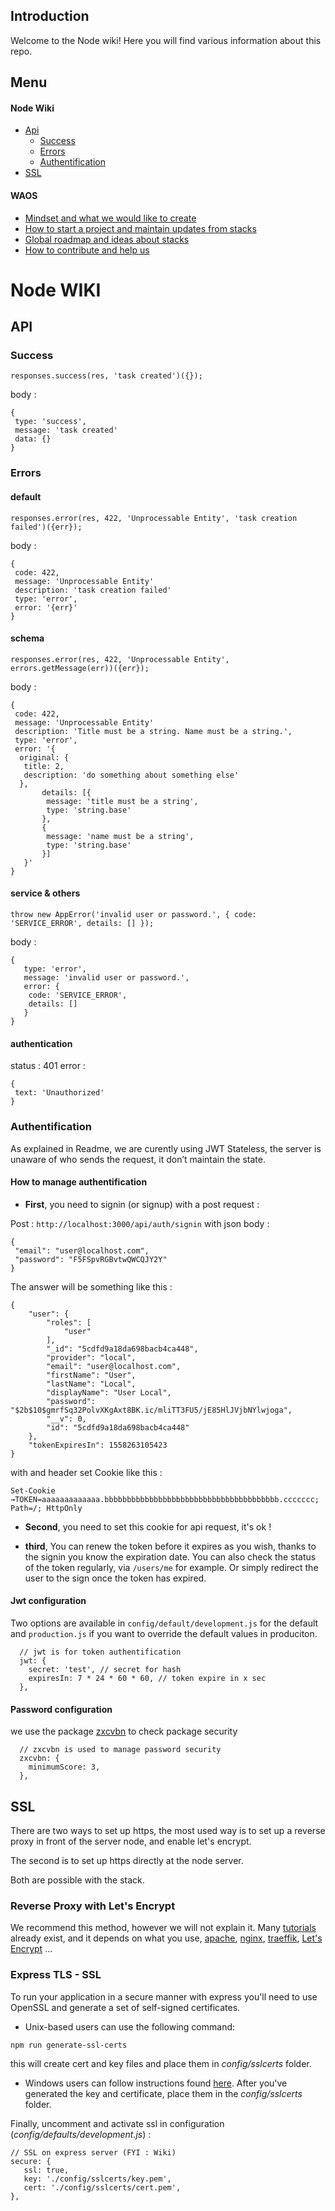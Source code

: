 ## Introduction

Welcome to the Node wiki! Here you will find various information about this repo.

## Menu

#### Node Wiki

- [Api](https://github.com/weareopensource/Node/blob/master/WIKI.md#API)
  - [Success](https://github.com/weareopensource/Node/blob/master/WIKI.md#Success)
  - [Errors](https://github.com/weareopensource/Node/blob/master/WIKI.md#Errors)
  - [Authentification](https://github.com/weareopensource/Node/blob/master/WIKI.md#Authentification)
- [SSL](https://github.com/weareopensource/Node/blob/master/WIKI.md#SSL)

#### WAOS

- [Mindset and what we would like to create](https://weareopensource.me/)
- [How to start a project and maintain updates from stacks](https://blog.weareopensource.me/start-a-project-and-maintain-updates/)
- [Global roadmap and ideas about stacks](https://github.com/weareopensource/weareopensource.github.io/projects/1)
- [How to contribute and help us](https://blog.weareopensource.me/how-to-contribute/)

# Node WIKI

## API

### Success

`responses.success(res, 'task created')({});`

body :

```
{
 type: 'success',
 message: 'task created'
 data: {}
}
```

### Errors

#### default

`responses.error(res, 422, 'Unprocessable Entity', 'task creation failed')({err});`

body :

```
{
 code: 422,
 message: 'Unprocessable Entity'
 description: 'task creation failed'
 type: 'error',
 error: '{err}'
}
```

#### schema

`responses.error(res, 422, 'Unprocessable Entity', errors.getMessage(err))({err});`

body :

```
{
 code: 422,
 message: 'Unprocessable Entity'
 description: 'Title must be a string. Name must be a string.',
 type: 'error',
 error: '{
  original: {
   title: 2,
   description: 'do something about something else'
  },
       details: [{
        message: 'title must be a string',
        type: 'string.base'
       },
       {
        message: 'name must be a string',
        type: 'string.base'
       }]
   }'
}
```

#### service & others

`throw new AppError('invalid user or password.', { code: 'SERVICE_ERROR', details: [] });`

body :

```
{
   type: 'error',
   message: 'invalid user or password.',
   error: {
    code: 'SERVICE_ERROR',
    details: []
   }
}
```

#### authentication

status : 401
error :

```
{
 text: 'Unauthorized'
}
```

### Authentification

As explained in Readme, we are curently using JWT Stateless, the server is unaware of who sends the request, it don’t maintain the state.

#### How to manage authentification

- **First**, you need to signin (or signup) with a post request :

Post : `http://localhost:3000/api/auth/signin`
with json body :

```
{
 "email": "user@localhost.com",
 "password": "F5FSpvRGBvtwQWCQJY2Y"
}
```

The answer will be something like this :

```
{
    "user": {
        "roles": [
            "user"
        ],
        "_id": "5cdfd9a18da698bacb4ca448",
        "provider": "local",
        "email": "user@localhost.com",
        "firstName": "User",
        "lastName": "Local",
        "displayName": "User Local",
        "password": "$2b$10$gmrfSq32PolvXKgAxt8BK.ic/mliTT3FU5/jE85HlJVjbNYlwjoga",
        "__v": 0,
        "id": "5cdfd9a18da698bacb4ca448"
    },
    "tokenExpiresIn": 1558263105423
}
```

with and header set Cookie like this :

```
Set-Cookie →TOKEN=aaaaaaaaaaaaa.bbbbbbbbbbbbbbbbbbbbbbbbbbbbbbbbbbbbbbb.ccccccc; Path=/; HttpOnly
```

- **Second**, you need to set this cookie for api request, it's ok !

- **third**, You can renew the token before it expires as you wish, thanks to the signin you know the expiration date. You can also check the status of the token regularly, via `/users/me` for example. Or simply redirect the user to the sign once the token has expired.

#### Jwt configuration

Two options are available in `config/default/development.js` for the default and `production.js` if you want to override the default values ​​in produciton.

```
  // jwt is for token authentification
  jwt: {
    secret: 'test', // secret for hash
    expiresIn: 7 * 24 * 60 * 60, // token expire in x sec
  },
```

#### Password configuration

we use the package [zxcvbn](https://github.com/dropbox/zxcvbn) to check package security

```
  // zxcvbn is used to manage password security
  zxcvbn: {
    minimumScore: 3,
  },
```

## SSL

There are two ways to set up https, the most used way is to set up a reverse proxy in front of the server node, and enable let's encrypt.

The second is to set up https directly at the node server.

Both are possible with the stack.

### Reverse Proxy with Let's Encrypt

We recommend this method, however we will not explain it. Many [tutorials](https://www.google.com/search?client=safari&rls=en&ei=ZFqwXNGMB43jgweCnbXgCg&q=node+let%27s+encrypt+nginx&oq=node+let%27s+encrypt+nginx&gs_l=psy-ab.3..0i8i13i30l3.9384.13054..13286...0.0..0.52.1036.24......0....1..gws-wiz.......0i71j0i67j0j0i131j0i22i30j0i13i30j0i13i10i30j0i19j0i13i30i19j0i22i30i19j0i22i10i30i19j0i8i13i30i19.ejqWS4vw2Qs) already exist, and it depends on what you use, [apache](https://httpd.apache.org), [nginx](https://www.nginx.com), [traeffik](https://traefik.io), [Let's Encrypt](https://letsencrypt.org) ...

### Express TLS - SSL

To run your application in a secure manner with express you'll need to use OpenSSL and generate a set of self-signed certificates.

- Unix-based users can use the following command:

```bash
npm run generate-ssl-certs
```

this will create cert and key files and place them in _config/sslcerts_ folder.

- Windows users can follow instructions found [here](http://www.websense.com/support/article/kbarticle/How-to-use-OpenSSL-and-Microsoft-Certification-Authority).
  After you've generated the key and certificate, place them in the _config/sslcerts_ folder.

Finally, uncomment and activate ssl in configuration (_config/defaults/development.js_) :

```
// SSL on express server (FYI : Wiki)
secure: {
   ssl: true,
   key: './config/sslcerts/key.pem',
   cert: './config/sslcerts/cert.pem',
},
```
